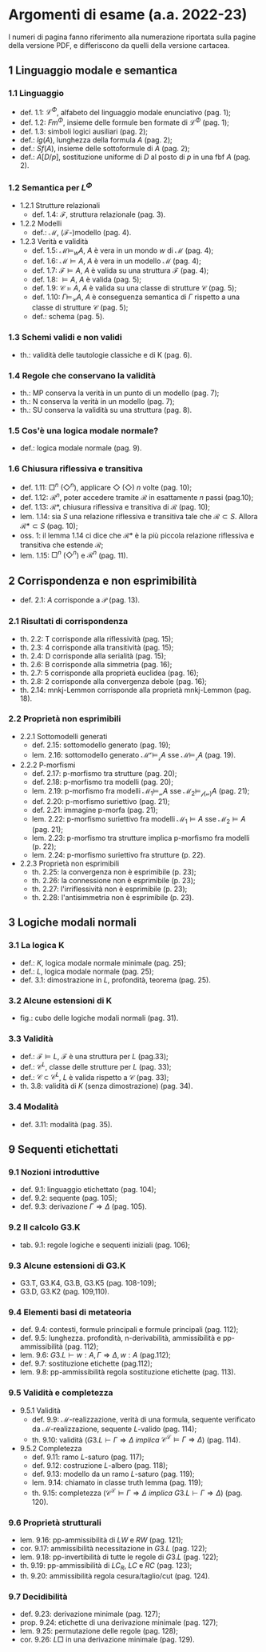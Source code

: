 # Argomenti di esame (a.a. 2022-23)

I numeri di pagina fanno riferimento alla numerazione riportata sulla pagine
della versione PDF, e differiscono da quelli della versione cartacea.

## 1 Linguaggio modale e semantica

### 1.1 Linguaggio

- def. 1.1: $\mathcal{L}^\Phi$, alfabeto del linguaggio modale enunciativo
  (pag. 1);
- def. 1.2: $Fm^\Phi$, insieme delle formule ben formate di $\mathcal{L}^\Phi$
  (pag. 1);
- def. 1.3: simboli logici ausiliari (pag. 2);
- def.: $lg(A)$, lunghezza della formula $A$ (pag. 2);
- def.: $Sf(A)$, insieme delle sottoformule di $A$ (pag. 2);
- def.: $A[D/p]$, sostituzione uniforme di $D$ al posto di $p$ in una fbf $A$
  (pag. 2).

### 1.2 Semantica per $L^\Phi$

- 1.2.1 Strutture relazionali
  - def. 1.4: $\mathcal{F}$, struttura relazionale (pag. 3).
- 1.2.2 Modelli
  - def.: $\mathcal{M}$, ($\mathcal{F}$-)modello (pag. 4).
- 1.2.3 Verità e validità
  - def. 1.5: $\mathcal{M} \models_w A$, $A$ è vera in un mondo $w$ di
    $\mathcal{M}$ (pag. 4);
  - def. 1.6: $\mathcal{M} \models A$, $A$ è vera in un modello $\mathcal{M}$
    (pag. 4);
  - def. 1.7: $\mathcal{F} \models A$, $A$ è valida su una struttura
    $\mathcal{F}$ (pag. 4);
  - def. 1.8: $\models A$, $A$ è valida (pag. 5);
  - def. 1.9: $\mathcal{C} \models A$, $A$ è valida su una classe di strutture
    $\mathcal{C}$ (pag. 5);
  - def. 1.10: $\Gamma \models_{\mathcal{C}} A$, $A$ è conseguenza semantica di
    $\Gamma$ rispetto a una classe di strutture $\mathcal{C}$ (pag. 5);
  - def.: schema (pag. 5).

### 1.3 Schemi validi e non validi

- th.: validità delle tautologie classiche e di K (pag. 6).

### 1.4 Regole che conservano la validità

- th.: MP conserva la verità in un punto di un modello (pag. 7);
- th.: N conserva la verità in un modello (pag. 7);
- th.: SU conserva la validità su una struttura (pag. 8).

### 1.5 Cos'è una logica modale normale?

- def.: logica modale normale (pag. 9).

### 1.6 Chiusura riflessiva e transitiva

- def. 1.11: $\Box^n$ ($\Diamond^n$), applicare $\Diamond$ ($\Diamond$) $n$
  volte (pag. 10);
- def. 1.12: $\mathcal{R}^n$, poter accedere tramite $\mathcal{R}$ in
  esattamente $n$ passi (pag.10);
- def. 1.13: $\mathcal{R}*$, chiusura riflessiva e transitiva di $\mathcal{R}$
  (pag. 10);
- lem. 1.14: sia $S$ una relazione riflessiva e transitiva tale che
  $\mathcal{R} \subset S$. Allora $\mathcal{R}* \subset S$ (pag. 10);
- oss. 1: il lemma 1.14 ci dice che $\mathcal{R}*$ è la più piccola relazione
  riflessiva e transitiva che estende $\mathcal{R}$;
- lem. 1.15: $\Box^n$ ($\Diamond^n$) e $\mathcal{R}^n$ (pag. 11).

## 2 Corrispondenza e non esprimibilità

- def. 2.1: $A$ corrisponde a $\mathcal{P}$ (pag. 13).

### 2.1 Risultati di corrispondenza

- th. 2.2: T corrisponde alla riflessività (pag. 15);
- th. 2.3: 4 corrisponde alla transitività (pag. 15);
- th. 2.4: D corrisponde alla serialità (pag. 15);
- th. 2.6: B corrisponde alla simmetria (pag. 16);
- th. 2.7: 5 corrisponde alla proprietà euclidea (pag. 16);
- th. 2.8: 2 corrisponde alla convergenza debole (pag. 16);
- th. 2.14: mnkj-Lemmon corrisponde alla proprietà mnkj-Lemmon (pag. 18).

### 2.2 Proprietà non esprimibili

- 2.2.1 Sottomodelli generati
  - def. 2.15: sottomodello generato (pag. 19);
  - lem. 2.16: sottomodello generato $\mathcal{M^v} \models_{\mathcal{z}} A$ sse
    $\mathcal{M} \models_{\mathcal{z}}A$ (pag. 19).
- 2.2.2 P-morfismi
  - def. 2.17: p-morfismo tra strutture (pag. 20);
  - def. 2.18: p-morfismo tra modelli (pag. 20);
  - lem. 2.19: p-morfismo fra modelli $\mathcal{M_1} \models_{\mathcal{w}} A$
    sse $\mathcal{M_2} \models_{\mathcal{f(w)}}A$ (pag. 21);
  - def. 2.20: p-morfismo suriettivo (pag. 21);
  - def. 2.21: immagine p-morfa (pag. 21);
  - lem. 2.22: p-morfismo suriettivo fra modelli $\mathcal{M_1} \models A$ sse
    $\mathcal{M_2} \models A$ (pag. 21);
  - lem. 2.23: p-morfismo tra strutture implica p-morfismo fra modelli (p. 22);
  - lem. 2.24: p-morfismo suriettivo fra strutture (p. 22).
- 2.2.3 Proprietà non esprimibili
  - th. 2.25: la convergenza non è esprimibile (p. 23);
  - th. 2.26: la connessione non è esprimibile (p. 23);
  - th. 2.27: l'irriflessività non è esprimibile (p. 23);
  - th. 2.28: l'antisimmetria non è esprimibile (p. 23).

## 3 Logiche modali normali

### 3.1 La logica K

- def.: $K$, logica modale normale minimale (pag. 25);
- def.: $L$, logica modale normale (pag. 25);
- def. 3.1: dimostrazione in $L$, profondità, teorema (pag. 25).

### 3.2 Alcune estensioni di K

- fig.: cubo delle logiche modali normali (pag. 31).

### 3.3 Validità

- def.: $\mathcal{F} \models L$, $\mathcal{F}$ è una struttura per $L$ (pag.33);
- def.: $\mathcal{C}^L$, classe delle strutture per $L$ (pag. 33);
- def.: $\mathcal{C} \subset \mathcal{C}^L$, $L$ è valida rispetto a
  $\mathcal{C}$ (pag. 33);
- th. 3.8: validità di $K$ (senza dimostrazione) (pag. 34).

### 3.4 Modalità

- def. 3.11: modalità (pag. 35).

## 9 Sequenti etichettati

### 9.1 Nozioni introduttive

- def. 9.1: linguaggio etichettato (pag. 104);
- def. 9.2: sequente (pag. 105);
- def. 9.3: derivazione $\Gamma \Longrightarrow \Delta$ (pag. 105).

### 9.2 Il calcolo G3.K

- tab. 9.1: regole logiche e sequenti iniziali (pag. 106);

### 9.3 Alcune estensioni di G3.K

- G3.T, G3.K4, G3.B, G3.K5 (pag. 108-109);
- G3.D, G3.K2 (pag. 109,110).

### 9.4 Elementi basi di metateoria

- def. 9.4: contesti, formule principali e formule principali (pag. 112);
- def. 9.5: lunghezza. profondità, n-derivabilità, ammissibilità e
  pp-ammissibilità (pag. 112);
- lem. 9.6: $G3.L \vdash w:A ,\Gamma \Longrightarrow \Delta , w:A$ (pag.112);
- def. 9.7: sostituzione etichette (pag.112);
- lem. 9.8: pp-ammissibilità regola sostituzione etichette (pag. 113).

### 9.5 Validità e completezza

- 9.5.1 Validità
  - def. 9.9: $\mathcal{M}$-realizzazione, verità di una formula, sequente
    verificato da $\mathcal{M}$-realizzazione, sequente $L$-valido (pag. 114);
  - th. 9.10: validità ($G3.L \vdash \Gamma \Longrightarrow \Delta$ $implica$
    $\mathcal{C^L} \models \Gamma \Longrightarrow \Delta$) (pag. 114).
- 9.5.2 Completezza
  - def. 9.11: ramo $L$-saturo (pag. 117);
  - def. 9.12: costruzione $L$-albero (pag. 118);
  - def. 9.13: modello da un ramo $L$-saturo (pag. 119);
  - lem. 9.14: chiamato in classe truth lemma (pag. 119);
  - th. 9.15: completezza ($\mathcal{C^L} \models \Gamma \Longrightarrow \Delta$
    $implica$ $G3.L \vdash \Gamma \Longrightarrow \Delta$) (pag. 120).

### 9.6 Proprietà strutturali

- lem. 9.16: pp-ammissibilità di $LW$ e $RW$ (pag. 121);
- cor. 9.17: ammissibilità necessitazione in $G3.L$ (pag. 122);
- lem. 9.18: pp-invertibilità di tutte le regole di $G3.L$ (pag. 122);
- th. 9.19: pp-ammissibilità di $LC_R$, $LC$ e $RC$ (pag. 123);
- th. 9.20: ammissibilità regola cesura/taglio/cut (pag. 124).

### 9.7 Decidibilità

- def. 9.23: derivazione minimale (pag. 127);
- prop. 9.24: etichette di una derivazione minimale (pag. 127);
- lem. 9.25: permutazione delle regole (pag. 128);
- cor. 9.26: $L\Box$ in una derivazione minimale (pag. 129).
